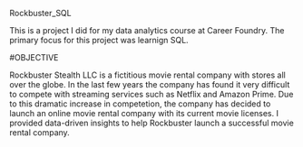 Rockbuster_SQL

This is a project I did for my data analytics course at Career Foundry.  The primary focus for this project was learnign SQL.  

#OBJECTIVE


Rockbuster Stealth LLC is a fictitious movie rental company with stores all over the globe.  In the last few years the company has found it very difficult to compete with streaming services such as Netflix and Amazon Prime.  Due to this dramatic increase in competetion, the company has decided to launch an online movie rental company with its current movie licenses.  I provided data-driven insights to help Rockbuster launch a successful movie rental company. 

